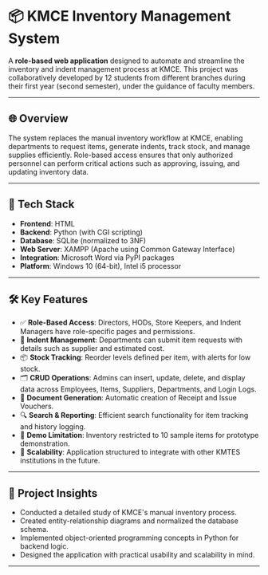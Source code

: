 
# 📦 KMCE Inventory Management System

A **role-based web application** designed to automate and streamline the inventory and indent management process at KMCE. This project was collaboratively developed by 12 students from different branches during their first year (second semester), under the guidance of faculty members.

---

## 🌐 Overview

The system replaces the manual inventory workflow at KMCE, enabling departments to request items, generate indents, track stock, and manage supplies efficiently. Role-based access ensures that only authorized personnel can perform critical actions such as approving, issuing, and updating inventory data.

---

## 🔧 Tech Stack

- **Frontend**: HTML
- **Backend**: Python (with CGI scripting)
- **Database**: SQLite (normalized to 3NF)
- **Web Server**: XAMPP (Apache using Common Gateway Interface)
- **Integration**: Microsoft Word via PyPI packages
- **Platform**: Windows 10 (64-bit), Intel i5 processor

---

## 🛠️ Key Features

- ✅ **Role-Based Access**: Directors, HODs, Store Keepers, and Indent Managers have role-specific pages and permissions.
- 📝 **Indent Management**: Departments can submit item requests with details such as supplier and estimated cost.
- 📦 **Stock Tracking**: Reorder levels defined per item, with alerts for low stock.
- 🗂️ **CRUD Operations**: Admins can insert, update, delete, and display data across Employees, Items, Suppliers, Departments, and Login Logs.
- 📑 **Document Generation**: Automatic creation of Receipt and Issue Vouchers.
- 🔍 **Search & Reporting**: Efficient search functionality for item tracking and history logging.
- 🧪 **Demo Limitation**: Inventory restricted to 10 sample items for prototype demonstration.
- 🔗 **Scalability**: Application structured to integrate with other KMTES institutions in the future.

---

## 🧠 Project Insights

- Conducted a detailed study of KMCE's manual inventory process.
- Created entity-relationship diagrams and normalized the database schema.
- Implemented object-oriented programming concepts in Python for backend logic.
- Designed the application with practical usability and scalability in mind.

---



